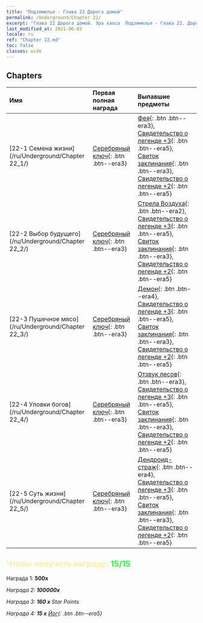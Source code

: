 ```yaml
---
title: "Подземелье - Глава 22 Дорога домой"
permalink: /Underground/Chapter 22/
excerpt: "Глава 22 Дорога домой. Эра хаоса  Подземелье - Глава 22. Дорога домой"
last_modified_at: 2021-06-03
locale: ru
ref: "Chapter 22.md"
toc: false
classes: wide
---
```


## Chapters

  | Имя |  Первая полная награда | Выпавшие предметы |
  |:------------|:------------|:------------| 
  | [22-1 Семена жизни](/ru/Underground/Chapter 22_1/) | [Серебряный ключ](/ItemsRU/con_693/){: .btn .btn--era3} | [Фея](/ItemsRU/unt_262/){: .btn .btn--era3}, [Свидетельство о легенде +3](/ItemsRU/mat_88/){: .btn .btn--era5}, [Свиток заклинания](/ItemsRU/con_694/){: .btn .btn--era3}, [Свидетельство о легенде +2](/ItemsRU/mat_81/){: .btn .btn--era5} |
  | [22-2 Выбор будущего](/ru/Underground/Chapter 22_2/) | [Серебряный ключ](/ItemsRU/con_693/){: .btn .btn--era3} | [Стрела Воздуха](/ItemsRU/her_449/){: .btn .btn--era2}, [Свидетельство о легенде +3](/ItemsRU/mat_88/){: .btn .btn--era5}, [Свиток заклинания](/ItemsRU/con_694/){: .btn .btn--era3}, [Свидетельство о легенде +2](/ItemsRU/mat_81/){: .btn .btn--era5} |
  | [22-3 Пушечное мясо](/ru/Underground/Chapter 22_3/) | [Серебряный ключ](/ItemsRU/con_693/){: .btn .btn--era3} | [Демон](/ItemsRU/unt_229/){: .btn .btn--era4}, [Свидетельство о легенде +3](/ItemsRU/mat_88/){: .btn .btn--era5}, [Свиток заклинания](/ItemsRU/con_694/){: .btn .btn--era3}, [Свидетельство о легенде +2](/ItemsRU/mat_81/){: .btn .btn--era5} |
  | [22-4 Уловки богов](/ru/Underground/Chapter 22_4/) | [Серебряный ключ](/ItemsRU/con_693/){: .btn .btn--era3} | [Отзвук лесов](/ItemsRU/her_465/){: .btn .btn--era3}, [Свидетельство о легенде +3](/ItemsRU/mat_88/){: .btn .btn--era5}, [Свиток заклинания](/ItemsRU/con_694/){: .btn .btn--era3}, [Свидетельство о легенде +2](/ItemsRU/mat_81/){: .btn .btn--era5} |
  | [22-5 Суть жизни](/ru/Underground/Chapter 22_5/) | [Серебряный ключ](/ItemsRU/con_693/){: .btn .btn--era3} | [Дендроид-страж](/ItemsRU/unt_203/){: .btn .btn--era4}, [Свидетельство о легенде +3](/ItemsRU/mat_88/){: .btn .btn--era5}, [Свиток заклинания](/ItemsRU/con_694/){: .btn .btn--era3}, [Свидетельство о легенде +2](/ItemsRU/mat_81/){: .btn .btn--era5} |


## <span style="color: #ffeea0">Чтобы получить награду: </span><span style="color: #27f73a">15/15</span>

 Награда 1:  **500x** <i class="fas fa-gem"/>

 Награда 2:  **100000x** <i class="fas fa-coins"/>

 Награда 3: **160 x** Star Points

 Награда 4: **15 x** [Йог](/ItemsRU/her_377/){: .btn .btn--era5}

